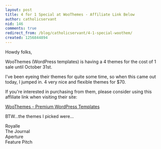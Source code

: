 ```yaml
---
layout: post
title: 4 for 1 Special at WooThemes - Affiliate Link Below
author: catholicservant
nid: 146
comments: true
redirect_from: /blog/catholicservant/4-1-special-woothem/
created: 1256844894
---
```

<p>Howdy folks,</p>
<p>WooThemes (WordPress templates) is having a 4 themes for the cost of 1 sale until October 31st.</p>
<p>I've been eyeing their themes for quite some time, so when this came out today, I jumped in. 4 very nice and flexible themes for $70.</p>
<p>If you're interested in purchasing from them, please consider using this affiliate link when visiting their site:</p>
<p><a href="http://www.woothemes.com/amember/go.php?r=17240&amp;i=l0">WooThemes - Premium WordPress Templates</a></p>
<p>BTW...the themes I picked were...</p>
<p>Royalle<br />
The Journal<br />
Aperture<br />
Feature Pitch</p>
